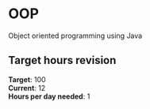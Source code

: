 # OOP
Object oriented programming using Java

## Target hours revision 
**Target**: 100 \
**Current**: 12\
**Hours per day needed**: 1 
